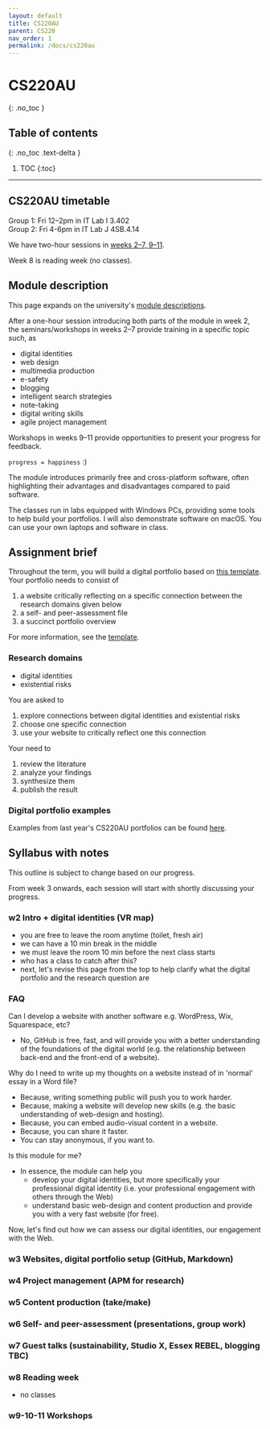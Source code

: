 ```yaml
---
layout: default
title: CS220AU
parent: CS220
nav_order: 1
permalink: /docs/cs220au
---
```


# CS220AU

{: .no_toc }

## Table of contents
{: .no_toc .text-delta }

1. TOC
{:toc}

---

## CS220AU timetable
Group 1: Fri 12–2pm in IT Lab I 3.402   
Group 2: Fri 4-6pm in IT Lab J 4SB.4.14

We have two-hour sessions in [weeks 2–7, 9–11](https://www1.essex.ac.uk/timetables/). 

Week 8 is reading week (no classes).

## Module description
This page expands on the university's [module descriptions](https://github.com/khofstadter/CS220AU-DP/tree/main/assets).

After a one-hour session introducing both parts of the module in week 2, the seminars/workshops in weeks 2–7 provide training in a specific topic such, as <!-- can these be tags that we could click on? Also, shouldn't this be organized in the order of the syllabus? -->

- digital identities
- web design
- multimedia production
- e-safety
- blogging
- intelligent search strategies
- note-taking
- digital writing skills
- agile project management

Workshops in weeks 9–11 provide opportunities to present your progress for feedback.

`progress = happiness` :)

The module introduces primarily free and cross-platform software, often highlighting their advantages and disadvantages compared to paid software.

The classes run in labs equipped with Windows PCs, providing some tools to help build your portfolios. I will also demonstrate software on macOS. You can use your own laptops and software in class.

## Assignment brief
Throughout the term, you will build a digital portfolio based on [this template](https://github.com/khofstadter/CS220AU-DP). Your portfolio needs to consist of 

1. a website critically reflecting on a specific connection between the research domains given below
2. a self- and peer-assessment file
3. a succinct portfolio overview

For more information, see the [template](https://github.com/khofstadter/CS220AU-DP).

### Research domains
- digital identities <!-- add link to page -->
- existential risks <!-- add link to page -->

<!-- can I add a venn diagramm here with code? -->

You are asked to
1. explore connections between digital identities and existential risks
2. choose one specific connection
3. use your website to critically reflect one this connection

Your need to
1. review the literature
2. analyze your findings
3. synthesize them 
4. publish the result

<!--
- How are my digital identities connected to existential risks? 
- How can I improve my professional digital identity to help myself and others understand existential risks (or a specific risk) better?
- How can I help others gain a better understanding of the connection between the use of their digital identities and an existential risk?
- How are the digital identities used by university students connected to existential risks? (You could run a survey, perhaps ask for help from sustainability office for the questionnaire.)
- How can I interpret data linked to an existential risk and use my digital identity (or identities) to effectively communicate my findings?
- How have the link between digital identities and existential risks been communicated in films? For instance AI with Terminator (1984), Her, Blade Runner. Bioweapons with 12 Monkeys, zombie movies. Global warming with Interstellar, new movie with Di Caprio. This could be an overview of films linked to DI and ER or perhaps a comparision of two movies. What about the Black Mirror series or similar series e.g. listed on https://screenrant.com/shows-like-black-mirror-netflix/. 
- How have the link between digital identities and existential risks been communicated in novels?
- How could we link terrorism to the theme? 
- How can the Ukrainian war be connected to DI (and ER) e.g. live reporting via social media? 
- Is there a difference between how to demographic groups use their digital identies in consuming and sharing ideas about ERs? 
- Link between DI vs energy consumptions. 
- Link between DI and misinformation. 
- War games (DI) and war (ER). Film: Gamer. 

<!-- 
1. White et al.'s [Visitor & Resident (V&R) method](digital-identities.md/#visitors-and-residents) (see figure 1. below)
2. tools for project management, web design and hosting as well as content production
3. additional methods for sensemaking

<br><br><br>

![V&R map plain](assets/img/vr-map-plain.svg)<strong>Figure 1.</strong> Plain V&R map.

<br><br><br>

While this module primarily focuses on providing practical skills, it also opens up dialogues to help develop critical thinking about our digital identities and interactions e.g. by asking the following questions:

- how are we currently engaging with the Web, and how can we improve this?
- how can we develop and use our online identities e.g. with our own websites for 'better' engagement?
- what does 'better' engagement actually mean and how can we relate it to problem-solving?
- how can we use software tools to produce content e.g. audio-video materials, to help disseminate information via our online identities more effectively?
- how can we apply critical thinking regarding the information we consume and produce?
- why should we produce information and whom should we address with this information i.e. who is our target audience?
- what is the change we would like to see in the world and how can we use our resident identities on the Web to support this change?

#existential-risks
#climate-change 
- https://100climateconversations.com/
- Great uses her platform to give voice to scientists: https://youtu.be/62ECkYYbPlA?t=181\

- teach metadata in PDFs, JPGs?
-->

### Digital portfolio examples
Examples from last year's CS220AU portfolios can be found [here](https://github.com/khofstadter/CS220AU-DP/forks).

## Syllabus with notes
This outline is subject to change based on our progress.

From week 3 onwards, each session will start with shortly discussing your progress. 

### w2 Intro + digital identities (VR map)
- you are free to leave the room anytime (toilet, fresh air)
- we can have a 10 min break in the middle
- we must leave the room 10 min before the next class starts
- who has a class to catch after this?
- next, let's revise this page from the top to help clarify what the digital portfolio and the research question are

### FAQ
Can I develop a website with another software e.g. WordPress, Wix, Squarespace, etc?
- No, GitHub is free, fast, and will provide you with a better understanding of the foundations of the digital world (e.g. the relationship between back-end and the front-end of a website).

Why do I need to write up my thoughts on a website instead of in 'normal' essay in a Word file? 
- Because, writing something public will push you to work harder. 
- Because, making a website will develop new skills (e.g. the basic understanding of web-design and hosting).
- Because, you can embed audio-visual content in a website. 
- Because, you can share it faster. 
- You can stay anonymous, if you want to.

Is this module for me?
- In essence, the module can help you
  - develop your digital identities, but more specifically your professional digital identity (i.e. your professional engagement with others through the Web)
  - understand basic web-design and content production and provide you with a very fast website (for free).

Now, let's find out how we can assess our digital identities, our engagement with the Web. <!-- #todo add link to page -->

<!-- 
### homework
#### part 1 (digital identities)
- finish watching the V&R videos (if we haven't in class) and make sure you take notes 
- check the examples on White’s [website](http://daveowhite.com/vandr/vr-mapping/)
- explore the links under the 'further resources' heading in the [digital identities](digital-identities.md) file
- start drafting your own V&R map to help understand how you can develop your professional digital identity and be more mindful with how you use the Net

#### part 2 (existential risks)
- do some initial literature research on existential risks (e.g. find out what they are)
- find out what risk you are most interested in and try to link it with digital identities

#### part 3 (critical thinking)
-  do some initial literature research on critical thinking

#### part 4 (your group)
- consider creating an online group for yourself where you can discuss module related questions without me/university monitoring it (e.g. on WhatsUp, Viber, Facebook)

#### part 5 (digital portfolio, website)
- don't worry about the digital portfolio, and the website for now. We will set them up next week together. 

Find out how much people can see of your social media activities. 

-->

### w3 Websites, digital portfolio setup (GitHub, Markdown)
<!-- 
- how do you take notes?
- GitHub account and repositories
- Markdown language

- my ASH: Tue 11am-12pm in 5B.123 (Not good for some, I know. What's best for everyone? Do we need to use [doodle.com](https://doodle.com/)?)
  - you need to sign up via email
- do you need clarification on the assignment?
- have you managed to do the homework?
  - did you take notes?
- would you like to present your progress to the class?
- have you managed to create an online group for yourselves to discuss ideas freely?
- did you all get my email?
- have you used [kanopy.com/en/essexuk](https://www.kanopy.com/en/essexuk) 
- if you need help with your English language, please visit [this page](https://www.essex.ac.uk/departments/language-and-linguistics/english-classes-for-dependants) (I will also cover some language tools later to help our grammar.)
-->

<!--
Today everyone will

- create a GitHub account with two repositories (aka repos)
  - one private
  - one public
- your private repo will be for your notes (we will start adding notes you took using the VR method)
- your public repository will be a copy (a fork) of the [digital portfolio template ](https://github.com/khofstadter/CS220AU-DP-2022)
- experiment with basic Markdown syntax in the GitHub editor (e.g. headings, lists, bold, italics, hyperlinks, embeds)
  - this will include creating three folders in your private repository (`inbox`, `permanent`, `project` and `assets`) and start adding your homework notes in the 
- start the ‘log’ and the ‘TODO’ lists in your portfolios
- use the GitHub Pages function in your repositories' settings to turn Markdown files into HTML (to create your website)
--> 

<!--
### homework ideas
- start using your repositories and get familiar with Markdown language
- add notes to your `inbox` folder (private repo) and find time to rewrite them into atomic notes in your `permanent` folder. Then start creating a narrative in a file (or files) in the `project` folder and reference the atomic notes in these project files. These project files, once refined, will be added to your other repository, the digital portfolio to be used as website pages or blog posts.
- once you have a good draft, we will move this draft to the public repository
- carry on developing a research question (or questions) for your website
- as an experiment, try [Brave Browser](https://brave.com/) for a week, to see what data websites are trying to crawl from you (data mining). Also, you can use this browser with YouTube or Spotify to get rid of all ads. Please try! It's great!

-->

### w4 Project management (APM for research)
<!-- 

- how do you manage you projects?
- project-management
- troubleshooting

### homework
- explore a variety of software for audio-video production
- progress with your assignment
-->


### w5 Content production (take/make)
<!-- 

- compare [Markdown and HTML](https://codingnconcepts.com/markdown/markdown-vs-html/)
- set up your LinkedIn and ResearchGate account
-->

### w6 Self- and peer-assessment (presentations, group work)
<!-- 

self- and peer-assessment in groups

- _do you have a partner for peer-assessment?_
- _do you have any questions regarding your assignment?_
- _did you set up your private group to discuss module related questions?
-->

### w7 Guest talks (sustainability, Studio X, Essex REBEL, blogging TBC)
<!-- 

- optional presentations on progress for +5% mark

- 11:00 - setup and outline of seminar
- 11:15 - Eszter (blogging while being a student)

![](assets/img/CS220-w7-eszter-essex-frontrunners.jpg)

<br>

- 11:45 - Thomas (content production for Essex REBEL)

![](assets/img/CS220-w7-tom-essex-rebel.jpg)

<br>

- 12:15 - Krystian (Studio X and helping set up start-ups)

![](assets/img/CS220-w7-krystian-startup-studio-x.jpg)

Check: https://www.essex.ac.uk/student/careers
-->

<!-- 
### Eszter Q/A
- is there anything similar to Frontrunners here at Essex?
- you did History - do you think other departments have blogs like yours as well?
- paid/unpaid work - you got paid - how can we balance or choose well?
- what was feedback from students?
- was there any way you could connect your articles/content with your assignment e.g. by referencing yourself?
- was it Wordpress you used? Have you used other website builders?
- writing email to lecturers - don't worry about asking questions, right?
- presentation skill - good idea to practice in class?
- could Marketing/the Essex student blog consider essays / shorter

### Thomas
- FrontRunner vs REBEL support: not paid, but access to cool equipment, introduction to a more rigorous workflow, constant feedback from team members, working with other students (not staff)
- good to be introduced to the complexity of content production e.g. what ethical issues need to check before publishing, ...
- feedback on each other's work
- need individual social people - are these influencers?
- are the accessible versions audio podcasts?
- what's the alternative to Grammarly in WordPress?
- contextualising 
  - writing style is tailored to the audience. 
  - learn how to talk to different people e.g. status, type of work
- the radio we hear in the shop is broadcast from your studios? 
- essay handed in as an article

### Krystian Q/A
- would they need training for using the technical equipment?
- do you help with presentation skills?
- how often do you award people i.e. how much money is there available per year?
- what ongoing student project do your support? Are there any that link back to their degrees the disciplines they study?

-->

### w8 Reading week
- no classes

### w9-10-11 Workshops

<!--
- reviewing student's progress
- experiment with default themes (delete .yml file later)
- it's tricky to add CSS to the default GitHub themes (check templates in Settings)
- more info on https://docs.github.com/en/pages
- CSS basics: https://jgthms.com/web-design-in-4-minutes/
- let's find other themes 
  - to fork
  - to upload
-->


<!--
- _why is it good to have a website?_
- _how can it support your professional/institutional identity?_
- _what can you add to your website?_ 
    - Some ideas:
        - full CV / parts of your CV
        - project outlines, reports
        - blog e.g. using audio-video or/and textual content or just text e.g. your di-identity essay
        - links to social media profiles e.g LinkedIn
        - affiliations with organisations/institutions/clubs, etc. 
        - can you think of anything else?
- _what are efficient ways to use a website with social media accounts?_
- _how do I decide whether an SSG or a WCMS is best for a website?_
- _do I need new skills or do I have the money to pay someone to do the job for me? What are the advantages/disadvantages of these two options?_
- _why is it good to keep my information in raw text format i.e. as simple as possible?_
- _what are the advantages of LinkedIn over other social platforms?_
-->

<!--
> Practice what you preach.
> Be the embodiment of the message you are promoting.
> Walk your talk. 
> If you can't do it, teach it. But if you can do it, you can teach it better as well. 
-->